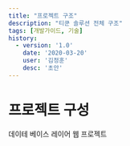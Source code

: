 ```yaml
---
title: "프로젝트 구조"
description: "티쿤 솔루션 전체 구조"
tags: [개발가이드, 기술]
history:
  - version: '1.0'
    date: '2020-03-20'
    user: '김정훈'
    desc: '초안'
---
```


# 프로젝트 구성

데이테 베이스 레이어
웹 프로젝트

